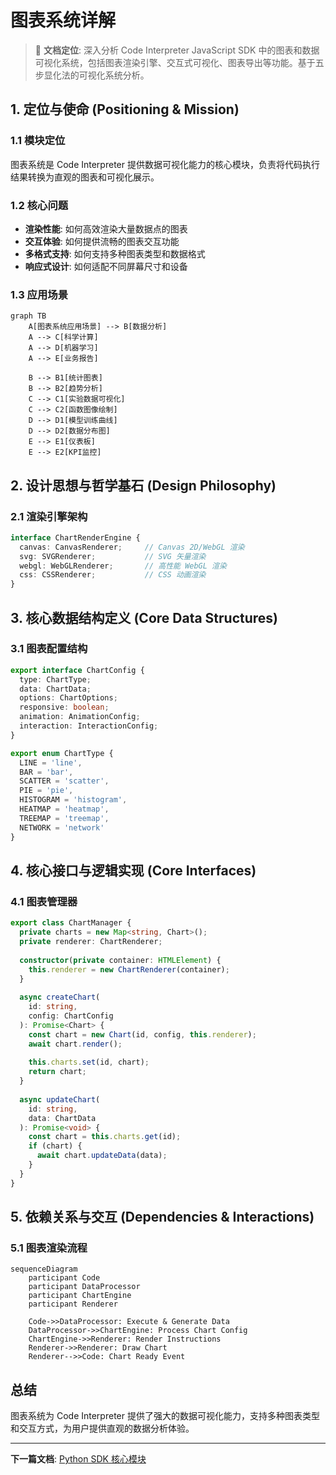 # 图表系统详解

> 🎯 **文档定位**: 深入分析 Code Interpreter JavaScript SDK 中的图表和数据可视化系统，包括图表渲染引擎、交互式可视化、图表导出等功能。基于五步显化法的可视化系统分析。

## 1. 定位与使命 (Positioning & Mission)

### 1.1 模块定位
图表系统是 Code Interpreter 提供数据可视化能力的核心模块，负责将代码执行结果转换为直观的图表和可视化展示。

### 1.2 核心问题
- **渲染性能**: 如何高效渲染大量数据点的图表
- **交互体验**: 如何提供流畅的图表交互功能
- **多格式支持**: 如何支持多种图表类型和数据格式
- **响应式设计**: 如何适配不同屏幕尺寸和设备

### 1.3 应用场景
```mermaid
graph TB
    A[图表系统应用场景] --> B[数据分析]
    A --> C[科学计算]
    A --> D[机器学习]
    A --> E[业务报告]
    
    B --> B1[统计图表]
    B --> B2[趋势分析]
    C --> C1[实验数据可视化]
    C --> C2[函数图像绘制]
    D --> D1[模型训练曲线]
    D --> D2[数据分布图]
    E --> E1[仪表板]
    E --> E2[KPI监控]
```

## 2. 设计思想与哲学基石 (Design Philosophy)

### 2.1 渲染引擎架构
```typescript
interface ChartRenderEngine {
  canvas: CanvasRenderer;     // Canvas 2D/WebGL 渲染
  svg: SVGRenderer;           // SVG 矢量渲染
  webgl: WebGLRenderer;       // 高性能 WebGL 渲染
  css: CSSRenderer;           // CSS 动画渲染
}
```

## 3. 核心数据结构定义 (Core Data Structures)

### 3.1 图表配置结构
```typescript
export interface ChartConfig {
  type: ChartType;
  data: ChartData;
  options: ChartOptions;
  responsive: boolean;
  animation: AnimationConfig;
  interaction: InteractionConfig;
}

export enum ChartType {
  LINE = 'line',
  BAR = 'bar',
  SCATTER = 'scatter',
  PIE = 'pie',
  HISTOGRAM = 'histogram',
  HEATMAP = 'heatmap',
  TREEMAP = 'treemap',
  NETWORK = 'network'
}
```

## 4. 核心接口与逻辑实现 (Core Interfaces)

### 4.1 图表管理器
```typescript
export class ChartManager {
  private charts = new Map<string, Chart>();
  private renderer: ChartRenderer;
  
  constructor(private container: HTMLElement) {
    this.renderer = new ChartRenderer(container);
  }
  
  async createChart(
    id: string, 
    config: ChartConfig
  ): Promise<Chart> {
    const chart = new Chart(id, config, this.renderer);
    await chart.render();
    
    this.charts.set(id, chart);
    return chart;
  }
  
  async updateChart(
    id: string, 
    data: ChartData
  ): Promise<void> {
    const chart = this.charts.get(id);
    if (chart) {
      await chart.updateData(data);
    }
  }
}
```

## 5. 依赖关系与交互 (Dependencies & Interactions)

### 5.1 图表渲染流程
```mermaid
sequenceDiagram
    participant Code
    participant DataProcessor
    participant ChartEngine
    participant Renderer
    
    Code->>DataProcessor: Execute & Generate Data
    DataProcessor->>ChartEngine: Process Chart Config
    ChartEngine->>Renderer: Render Instructions
    Renderer->>Renderer: Draw Chart
    Renderer-->>Code: Chart Ready Event
```

## 总结

图表系统为 Code Interpreter 提供了强大的数据可视化能力，支持多种图表类型和交互方式，为用户提供直观的数据分析体验。

---

**下一篇文档**: [Python SDK 核心模块](28_code_interpreter_python_sdk_index.md)